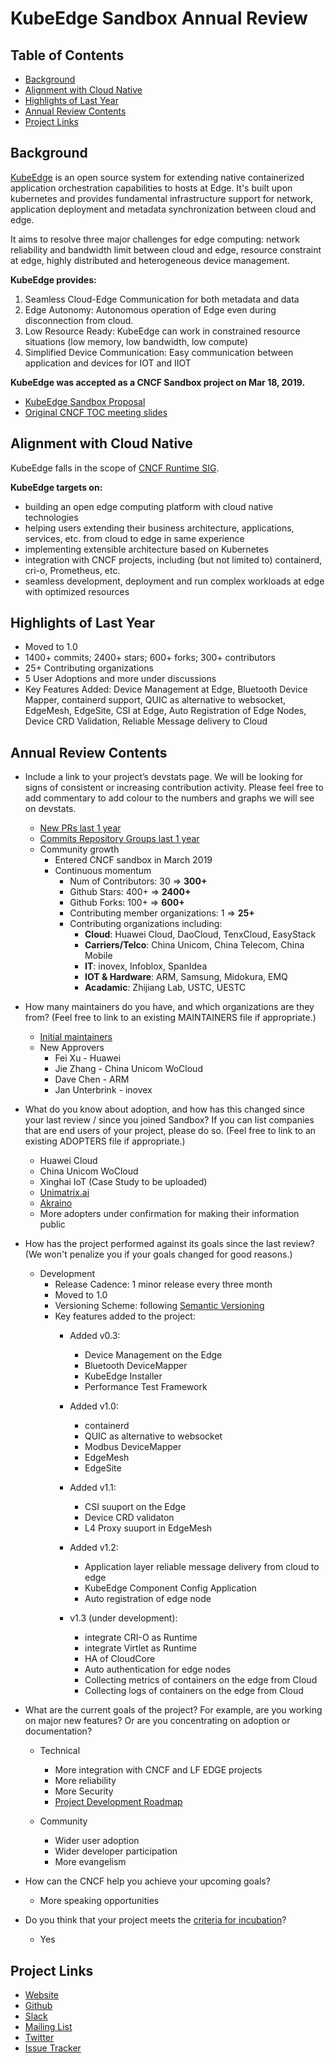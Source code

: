 # KubeEdge Sandbox Annual Review

## Table of Contents

- [Background](#background)
- [Alignment with Cloud Native](#alignment-with-cloud-native)  
- [Highlights of Last Year](#highlights-of-last-year)  
- [Annual Review Contents](#annual-review-contents)
- [Project Links](#project-links)

## Background

[KubeEdge](https://kubeedge.io/en/) is an open source system for extending native containerized application orchestration capabilities to hosts at Edge. It's built upon kubernetes and provides fundamental infrastructure support for network, application deployment and metadata synchronization between cloud and edge.

It aims to resolve three major challenges for edge computing: network reliability and bandwidth limit between cloud and edge, resource constraint at edge, highly distributed and heterogeneous device management.

**KubeEdge provides:**
1. Seamless Cloud-Edge Communication for both metadata and data
2. Edge Autonomy: Autonomous operation of Edge even during disconnection from cloud.
3. Low Resource Ready: KubeEdge can work in constrained resource situations (low memory, low bandwidth, low compute)
4. Simplified Device Communication: Easy communication between application and devices for IOT and IIOT


**KubeEdge was accepted as a CNCF Sandbox project on Mar 18, 2019.**
- [KubeEdge Sandbox Proposal](https://github.com/cncf/toc/blob/master/proposals/sandbox/kubeedge.adoc)
- [Original CNCF TOC meeting slides](https://docs.google.com/presentation/d/1e1ahun91Abn2xvX7Z8PVgGBz6c7Q7iO027XVzVuffDg/edit#slide=id.g25ca91f87f_0_0)

## Alignment with Cloud Native

KubeEdge falls in the scope of [CNCF Runtime SIG](https://github.com/cncf/sig-runtime).

**KubeEdge targets on:**
  - building an open edge computing platform with cloud native technologies
  - helping users extending their business architecture, applications, services, etc. from cloud to edge in same experience
  - implementing extensible architecture based on Kubernetes
  - integration with CNCF projects, including (but not limited to) containerd, cri-o, Prometheus, etc.
  - seamless development, deployment and run complex workloads at edge with optimized resources

## Highlights of Last Year
- Moved to 1.0
- 1400+ commits; 2400+ stars; 600+ forks; 300+ contributors
- 25+ Contributing organizations
- 5 User Adoptions and more under discussions
- Key Features Added: Device Management at Edge, Bluetooth Device Mapper, containerd support, QUIC as alternative to websocket, EdgeMesh, EdgeSite, CSI at Edge, Auto Registration of Edge Nodes, Device CRD Validation, Reliable Message delivery to Cloud

## Annual Review Contents

* Include a link to your project’s devstats page. We will be looking for signs of consistent or increasing contribution activity. Please feel free to add commentary to add colour to the numbers and graphs we will see on devstats.

  - [New PRs last 1 year](https://kubeedge.devstats.cncf.io/d/15/new-prs-in-repository-groups?orgId=1&from=1553961600000&to=now)
  <!--
    ![New PRs last 1 year](https://kubeedge.devstats.cncf.io/render/d-solo/15/new-prs-in-repository-groups?orgId=1&from=1553961600000&to=1588071511757&var-period=w&var-repogroup_name=All&panelId=1&width=1000&height=500&tz=Asia%2FShanghai)
  -->
  <!--
  - [Commits to main repo last 1 year](https://docs.google.com/spreadsheets/d/1sEHuUg2yyYOSf887mlFoZWNb6Y1dhk0xRyODxpiKi1M/edit?usp=sharing) (using data from git history, since commits data on devstats look not accurate)(using data from git history, since commits data on devstats look not accurate)
  -->

  - [Commits Repository Groups last 1 year](https://kubeedge.devstats.cncf.io/d/2/commits-repository-groups?orgId=1&from=1551369600000&to=now&var-period=w&var-repogroups=All)
  <!--
    ![Commits Repository Groups last 1 year](https://kubeedge.devstats.cncf.io/render/d-solo/2/commits-repository-groups?orgId=1&from=1551369600000&to=1588072093433&var-period=w&var-repogroups=All&panelId=2&width=1000&height=500&tz=Asia%2FShanghai)
  -->

  - Community growth
    - Entered CNCF sandbox in March 2019
    - Continuous momentum
      - Num of Contributors: 30 => **300+**
      - Github Stars: 400+ => **2400+**
      - Github Forks: 100+ => **600+**
      - Contributing member organizations: 1 => **25+**
      - Contributing organizations including:
        - __Cloud__: Huawei Cloud, DaoCloud, TenxCloud, EasyStack
        - __Carriers/Telco__: China Unicom, China Telecom, China Mobile
        - __IT__: inovex, Infoblox, SpanIdea
        - __IOT & Hardware__: ARM, Samsung, Midokura, EMQ
        - __Acadamic__: Zhijiang Lab, USTC, UESTC

* How many maintainers do you have, and which organizations are they from? (Feel free to link to an existing MAINTAINERS file if appropriate.)

  - [Initial maintainers](https://github.com/kubeedge/kubeedge/blob/master/MAINTAINERS)
  - New Approvers
    - Fei Xu - Huawei
    - Jie Zhang - China Unicom WoCloud
    - Dave Chen - ARM
    - Jan Unterbrink - inovex


* What do you know about adoption, and how has this changed since your last review / since you joined Sandbox? If you can list companies that are end users of your project, please do so. (Feel free to link to an existing ADOPTERS file if appropriate.)

  - Huawei Cloud
  - China Unicom WoCloud
  - Xinghai IoT (Case Study to be uploaded)
  - [Unimatrix.ai](https://gitlab.com/unimatrix)
  - [Akraino](https://wiki.akraino.org/display/AK/KubeEdge+Edge+Service+Blueprint)
  - More adopters under confirmation for making their information public


* How has the project performed against its goals since the last review? (We won't penalize you if your goals changed for good reasons.)

  - Development
    - Release Cadence: 1 minor release every three month
    - Moved to 1.0
    - Versioning Scheme: following [Semantic Versioning](https://semver.org/)
    - Key features added to the project:
      - Added v0.3:
        - Device Management on the Edge
        - Bluetooth DeviceMapper
        - KubeEdge Installer
        - Performance Test Framework

      - Added v1.0:
        - containerd
        - QUIC as alternative to websocket
        - Modbus DeviceMapper
        - EdgeMesh
        - EdgeSite

      - Added v1.1:
        - CSI suuport on the Edge
        - Device CRD validaton
        - L4 Proxy suuport in EdgeMesh

      - Added v1.2:
        - Application layer reliable message delivery from cloud to edge
        - KubeEdge Component Config Application
        - Auto registration of edge node

      - v1.3 (under development):
        - integrate CRI-O as Runtime
        - integrate Virtlet as Runtime
        - HA of CloudCore
        - Auto authentication for edge nodes
        - Collecting metrics of containers on the edge from Cloud
        - Collecting logs of containers on the edge from Cloud


* What are the current goals of the project? For example, are you working on major new features? Or are you concentrating on adoption or documentation?

  - Technical
    - More integration with CNCF and LF EDGE projects
    - More reliability
    - More Security
    - [Project Development Roadmap](https://github.com/kubeedge/kubeedge/blob/master/docs/getting-started/roadmap.md)

  - Community
    - Wider user adoption
    - Wider developer participation
    - More evangelism


* How can the CNCF help you achieve your upcoming goals?

  - More speaking opportunities

* Do you think that your project meets the [criteria for incubation](https://github.com/cncf/toc/blob/master/process/graduation_criteria.adoc#incubating-stage)?
  - Yes

## Project Links
 - [Website](https://kubeedge.io)
 - [Github](https://github.com/kubeedge/kubeedge)
 - [Slack](https://kubeedge.slack.com)
 - [Mailing List]( https://groups.google.com/forum/#!forum/kubeedge )  
 - [Twitter](https://twitter.com/KubeEdge)
 - [Issue Tracker](https://github.com/kubeedge/kubeedge/issues)
